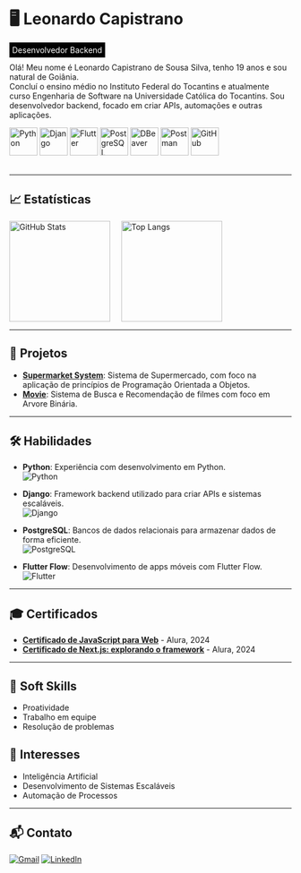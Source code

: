# 🖥️ Leonardo Capistrano  

<p style="background-color: #000000; color: white; padding: 5px; display: inline;">Desenvolvedor Backend</p>

Olá! Meu nome é Leonardo Capistrano de Sousa Silva, tenho 19 anos e sou natural de Goiânia.  
Concluí o ensino médio no Instituto Federal do Tocantins e atualmente curso Engenharia de Software na Universidade Católica do Tocantins. Sou desenvolvedor backend, focado em criar APIs, automações e outras aplicações.

<div style="display: inline_block">
    <img src="https://cdn.jsdelivr.net/gh/devicons/devicon@latest/icons/python/python-original.svg" alt="Python" height="50px" />
    <img src="https://cdn.jsdelivr.net/gh/devicons/devicon@latest/icons/django/django-plain.svg" alt="Django" height="50px" />
    <img src="https://cdn.jsdelivr.net/gh/devicons/devicon@latest/icons/flutter/flutter-original.svg" alt="Flutter" height="50px" />
    <img src="https://cdn.jsdelivr.net/gh/devicons/devicon@latest/icons/postgresql/postgresql-original.svg" alt="PostgreSQL" height="50px" />
    <img src="https://cdn.jsdelivr.net/gh/devicons/devicon@latest/icons/dbeaver/dbeaver-original.svg" alt="DBeaver" height="50px" />
    <img src="https://cdn.jsdelivr.net/gh/devicons/devicon@latest/icons/postman/postman-original.svg" alt="Postman" height="50px" />
    <img src="https://cdn.jsdelivr.net/gh/devicons/devicon@latest/icons/github/github-original.svg" alt="GitHub" height="50px" />
</div>
</br>


---

## 📈 Estatísticas

<div style="display: flex; flex-wrap: wrap; gap: 20px; align-items: center;">
    <img 
        alt="GitHub Stats" 
        height="180px"
        src="https://github-readme-stats.vercel.app/api?username=LCapistrano25&show_icons=true&theme=radical&include_all_commits=True&locale=pt-br"
    />
    <img 
        alt="Top Langs" 
        height="180px"
        src="https://github-readme-stats.vercel.app/api/top-langs/?username=LCapistrano25&layout=compact&include_all_commits=True&locale=pt-br"
    />
</div>

---

## 🚀 Projetos

- **[Supermarket System](https://github.com/LCapistrano25/Supermarket_system)**: Sistema de Supermercado, com foco na aplicação de princípios de Programação Orientada a Objetos.
- **[Movie](https://github.com/LCapistrano25/Movie)**: Sistema de Busca e Recomendação de filmes com foco em Arvore Binária.

---

## 🛠️ Habilidades

- **Python**: Experiência com desenvolvimento em Python.  
  ![Python](https://img.shields.io/badge/Python-3776AB?style=for-the-badge&logo=python&logoColor=white)

- **Django**: Framework backend utilizado para criar APIs e sistemas escaláveis.  
  ![Django](https://img.shields.io/badge/Django-092E20?style=for-the-badge&logo=django&logoColor=white)

- **PostgreSQL**: Bancos de dados relacionais para armazenar dados de forma eficiente.  
  ![PostgreSQL](https://img.shields.io/badge/PostgreSQL-316192?style=for-the-badge&logo=postgresql&logoColor=white)

- **Flutter Flow**: Desenvolvimento de apps móveis com Flutter Flow.  
  ![Flutter](https://img.shields.io/badge/Flutter-02569B?style=for-the-badge&logo=flutter&logoColor=white)

---

## 🎓 Certificados

- **[Certificado de JavaScript para Web](https://cursos.alura.com.br/certificate/5f14bfb8-c40f-4a19-a6c6-952c196fe123)** - Alura, 2024
- **[Certificado de Next.js: explorando o framework](https://cursos.alura.com.br/certificate/f147cbbd-934c-48d6-9f80-e14d8eb656b4)** - Alura, 2024

---

## 🧠 Soft Skills

- Proatividade
- Trabalho em equipe  
- Resolução de problemas

## 🎯 Interesses

- Inteligência Artificial  
- Desenvolvimento de Sistemas Escaláveis  
- Automação de Processos

---

## 📬 Contato

<div style='inline-block'>

[![Gmail](https://img.shields.io/badge/Gmail-D14836?style=for-the-badge&logo=gmail&logoColor=white)](mailto:leonardo.capistrano@gmail.com) [![LinkedIn](https://img.shields.io/badge/LinkedIn-0077B5?style=for-the-badge&logo=linkedin&logoColor=white)](linkedin.com/in/leonardo-capistrano-de-sousa-silva-193618284)
</div>

